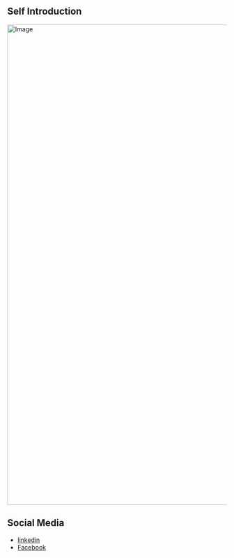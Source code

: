 ## Self Introduction

<img width="1103" alt="Image" src="https://github.com/user-attachments/assets/90198900-eaa7-470e-bbe9-55c8e2341f13" />

## Social Media

- [linkedin](https://www.linkedin.com/in/atsushi-sada-a07736272/)
- [Facebook](https://www.facebook.com/profile.php?id=100049155220919)